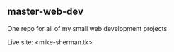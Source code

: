 ## master-web-dev
One repo for all of my small web development projects

Live site: <mike-sherman.tk>
